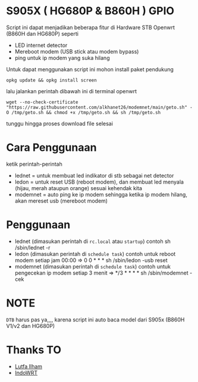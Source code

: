 # S905X ( HG680P & B860H ) GPIO

Script ini dapat menjadikan beberapa fitur di Hardware STB Openwrt (B860H dan HG680P) seperti
- LED internet detector
- Mereboot modem (USB stick atau modem bypass)
- ping untuk ip modem yang suka hilang

Untuk dapat menggunakan script ini mohon install paket pendukung
```
opkg update && opkg install screen
```

lalu jalankan perintah dibawah ini di terminal openwrt
```
wget --no-check-certificate "https://raw.githubusercontent.com/alkhanet26/modemnet/main/geto.sh" -O /tmp/geto.sh && chmod +x /tmp/geto.sh && sh /tmp/geto.sh
```

tunggu hingga proses download file selesai

# Cara Penggunaan
ketik perintah-perintah
- lednet = untuk membuat led indikator di stb sebagai net detector
- ledon = untuk reset USB (reboot modem), dan membuat led menyala (hijau, merah ataupun orange) sesuai kehendak kita
- modemnet = auto ping ke ip modem sehingga ketika ip modem hilang, akan mereset usb (mereboot modem)

# Penggunaan
- lednet (dimasukan perintah di ``rc.local`` atau ``startup``) contoh sh /sbin/lednet -r
- ledon (dimasukan perintah di ``schedule task``) contoh untuk reboot modem setiap jam 00:00 => 0 0 * * * sh /sbin/ledon -usb reset
- modemnet (dimasukan perintah di ``schedule task``) contoh untuk pengecekan ip modem setiap 3 menit => */3 * * * * sh /sbin/modemnet -cek

# NOTE
  ``DTB`` harus pas ya,,,, karena script ini auto baca model dari S905x (B860H V1/v2 dan HG680P)

# Thanks TO
- [Lutfa Ilham](https://github.com/lutfailham96)
- [IndoWRT](https://www.facebook.com/groups/indowrt)
